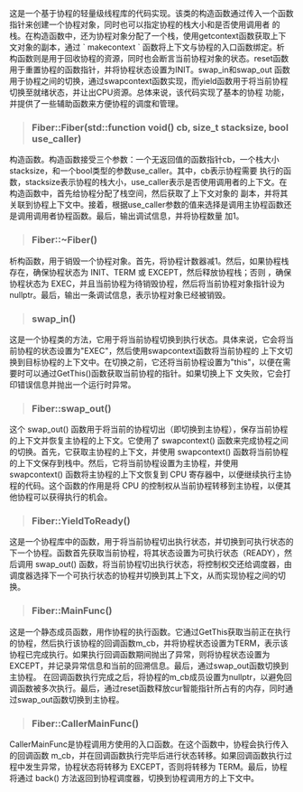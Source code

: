 <p>这是一个基于协程的轻量级线程库的代码实现。该类的构造函数通过传入一个函数指针来创建一个协程对象，同时也可以指定协程的栈大小和是否使用调用者
的栈。在构造函数中，还为协程对象分配了一个栈，使用getcontext函数获取上下文对象的副本，通过 ` makecontext ` 函数将上下文与协程的入口函数绑定。析
构函数则是用于回收协程的资源，同时也会断言当前协程对象的状态。reset函数用于重置协程的函数指针，并将协程状态设置为INIT。swap_in和swap_out
函数用于协程之间的切换，通过swapcontext函数实现，而yield函数用于将当前协程切换至就绪状态，并让出CPU资源。总体来说，该代码实现了基本的协程
功能，并提供了一些辅助函数来方便协程的调度和管理。<p>

> ### Fiber::Fiber(std::function void() cb, size_t stacksize, bool use_caller)

<p>构造函数。构造函数接受三个参数：一个无返回值的函数指针cb，一个栈大小stacksize，和一个bool类型的参数use_caller。其中，cb表示协程需要
执行的函数，stacksize表示协程的栈大小，use_caller表示是否使用调用者的上下文。在构造函数中，首先给协程分配了栈空间，然后获取了上下文对象的
副本，并将其关联到协程上下文中。接着，根据use_caller参数的值来选择是调用主协程函数还是调用调用者协程函数。最后，输出调试信息，并将协程数量
加1。</p>

> ### Fiber::~Fiber()

<p>析构函数，用于销毁一个协程对象。首先，将协程计数器减1。然后，如果协程栈存在，确保协程状态为 INIT、TERM 或 EXCEPT，然后释放协程栈；否则
，确保协程状态为 EXEC，并且当前协程为待销毁协程，然后将当前协程对象指针设为 nullptr。最后，输出一条调试信息，表示协程对象已经被销毁。</p>

> ### swap_in()

<p>这是一个协程类的方法，它用于将当前协程切换到执行状态。具体来说，它会将当前协程的状态设置为"EXEC"，然后使用swapcontext函数将当前协程的
上下文切换到目标协程的上下文中。在切换之前，它还将当前协程设置为"this"，以便在需要时可以通过GetThis()函数获取当前协程的指针。如果切换上下
文失败，它会打印错误信息并抛出一个运行时异常。</p>

> ### Fiber::swap_out()
<p>这个 swap_out() 函数用于将当前的协程切出（即切换到主协程），保存当前协程的上下文并恢复主协程的上下文。它使用了 swapcontext() 函数来完成协程之间的切换。首先，它获取主协程的上下文，并使用 swapcontext() 函数将当前协程的上下文保存到栈中。然后，它将当前协程设置为主协程，并使用 swapcontext() 函数将主协程的上下文恢复到 CPU 寄存器中，以便继续执行主协程的代码。这个函数的作用是将 CPU 的控制权从当前协程转移到主协程，以便其他协程可以获得执行的机会。</p>

> ### Fiber::YieldToReady()

<p>这是一个协程库中的函数，用于将当前协程切出执行状态，并切换到可执行状态的下一个协程。函数首先获取当前协程，将其状态设置为可执行状态（READY），然后调用 swap_out() 函数，将当前协程切出执行状态，将控制权交还给调度器，由调度器选择下一个可执行状态的协程并切换到其上下文，从而实现协程之间的切换。<p>

> ### Fiber::MainFunc()
<p>这是一个静态成员函数，用作协程的执行函数。它通过GetThis获取当前正在执行的协程，然后执行该协程的回调函数m_cb，并将协程状态设置为TERM，表示该协程已完成执行。如果执行回调函数期间抛出了异常，则将协程状态设置为EXCEPT，并记录异常信息和当前的回溯信息。最后，通过swap_out函数切换到主协程。 在回调函数执行完成之后，将协程的m_cb成员设置为nullptr，以避免回调函数被多次执行。最后，通过reset函数释放cur智能指针所占有的内存，同时通过swap_out函数切换到主协程。</p>

> ### Fiber::CallerMainFunc()
<p>CallerMainFunc是协程调用方使用的入口函数。在这个函数中，协程会执行传入的回调函数 m_cb，并在回调函数执行完毕后进行状态转移。如果回调函数执行过程中发生异常，协程状态将转移为 EXCEPT，否则将转移为 TERM。最后，协程将通过 back() 方法返回到协程调度器，切换到协程调用方的上下文中。</p>
